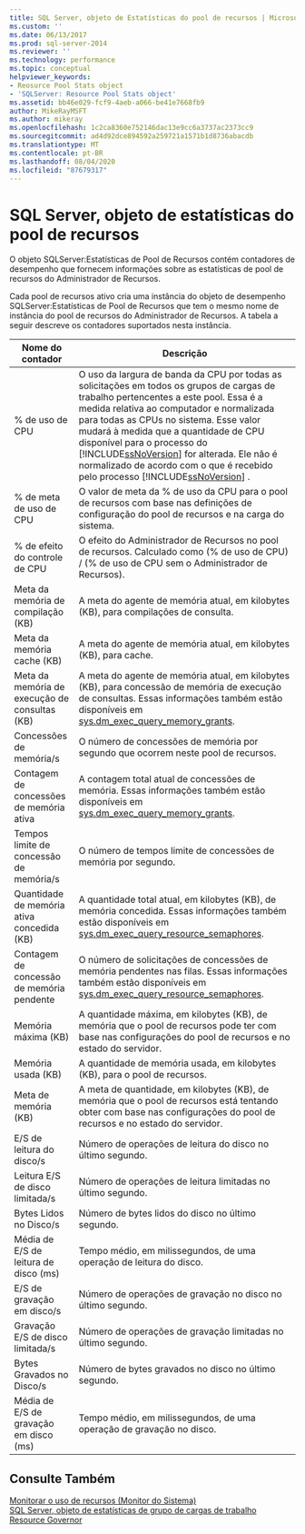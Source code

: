 ```yaml
---
title: SQL Server, objeto de Estatísticas do pool de recursos | Microsoft Docs
ms.custom: ''
ms.date: 06/13/2017
ms.prod: sql-server-2014
ms.reviewer: ''
ms.technology: performance
ms.topic: conceptual
helpviewer_keywords:
- Reosurce Pool Stats object
- 'SQLServer: Resource Pool Stats object'
ms.assetid: bb46e029-fcf9-4aeb-a066-be41e7668fb9
author: MikeRayMSFT
ms.author: mikeray
ms.openlocfilehash: 1c2ca8360e752146dac13e9cc6a3737ac2373cc9
ms.sourcegitcommit: ad4d92dce894592a259721a1571b1d8736abacdb
ms.translationtype: MT
ms.contentlocale: pt-BR
ms.lasthandoff: 08/04/2020
ms.locfileid: "87679317"
---
```

# <a name="sql-server-resource-pool-stats-object"></a>SQL Server, objeto de estatísticas do pool de recursos
  O objeto SQLServer:Estatísticas de Pool de Recursos contém contadores de desempenho que fornecem informações sobre as estatísticas de pool de recursos do Administrador de Recursos.  
  
 Cada pool de recursos ativo cria uma instância do objeto de desempenho SQLServer:Estatísticas de Pool de Recursos que tem o mesmo nome de instância do pool de recursos do Administrador de Recursos. A tabela a seguir descreve os contadores suportados nesta instância.  
  
|Nome do contador|Descrição|  
|------------------|-----------------|  
|% de uso de CPU|O uso da largura de banda da CPU por todas as solicitações em todos os grupos de cargas de trabalho pertencentes a este pool. Essa é a medida relativa ao computador e normalizada para todas as CPUs no sistema. Esse valor mudará à medida que a quantidade de CPU disponível para o processo do [!INCLUDE[ssNoVersion](../../includes/ssnoversion-md.md)] for alterada. Ele não é normalizado de acordo com o que é recebido pelo processo [!INCLUDE[ssNoVersion](../../includes/ssnoversion-md.md)] .|  
|% de meta de uso de CPU|O valor de meta da % de uso da CPU para o pool de recursos com base nas definições de configuração do pool de recursos e na carga do sistema.|  
|% de efeito do controle de CPU|O efeito do Administrador de Recursos no pool de recursos. Calculado como (% de uso de CPU) / (% de uso de CPU sem o Administrador de Recursos).|  
|Meta da memória de compilação (KB)|A meta do agente de memória atual, em kilobytes (KB), para compilações de consulta.|  
|Meta da memória cache (KB)|A meta do agente de memória atual, em kilobytes (KB), para cache.|  
|Meta da memória de execução de consultas (KB)|A meta do agente de memória atual, em kilobytes (KB), para concessão de memória de execução de consultas. Essas informações também estão disponíveis em [sys.dm_exec_query_memory_grants](/sql/relational-databases/system-dynamic-management-views/sys-dm-exec-query-memory-grants-transact-sql).|  
|Concessões de memória/s|O número de concessões de memória por segundo que ocorrem neste pool de recursos.|  
|Contagem de concessões de memória ativa|A contagem total atual de concessões de memória. Essas informações também estão disponíveis em [sys.dm_exec_query_memory_grants](/sql/relational-databases/system-dynamic-management-views/sys-dm-exec-query-memory-grants-transact-sql).|  
|Tempos limite de concessão de memória/s|O número de tempos limite de concessões de memória por segundo.|  
|Quantidade de memória ativa concedida (KB)|A quantidade total atual, em kilobytes (KB), de memória concedida. Essas informações também estão disponíveis em [sys.dm_exec_query_resource_semaphores](/sql/relational-databases/system-dynamic-management-views/sys-dm-exec-query-resource-semaphores-transact-sql).|  
|Contagem de concessão de memória pendente|O número de solicitações de concessões de memória pendentes nas filas. Essas informações também estão disponíveis em [sys.dm_exec_query_resource_semaphores](/sql/relational-databases/system-dynamic-management-views/sys-dm-exec-query-resource-semaphores-transact-sql).|  
|Memória máxima (KB)|A quantidade máxima, em kilobytes (KB), de memória que o pool de recursos pode ter com base nas configurações do pool de recursos e no estado do servidor.|  
|Memória usada (KB)|A quantidade de memória usada, em kilobytes (KB), para o pool de recursos.|  
|Meta de memória (KB)|A meta de quantidade, em kilobytes (KB), de memória que o pool de recursos está tentando obter com base nas configurações do pool de recursos e no estado do servidor.|  
|E/S de leitura do disco/s|Número de operações de leitura do disco no último segundo.|  
|Leitura E/S de disco limitada/s|Número de operações de leitura limitadas no último segundo.|  
|Bytes Lidos no Disco/s|Número de bytes lidos do disco no último segundo.|  
|Média de E/S de leitura de disco (ms)|Tempo médio, em milissegundos, de uma operação de leitura do disco.|  
|E/S de gravação em disco/s|Número de operações de gravação no disco no último segundo.|  
|Gravação E/S de disco limitada/s|Número de operações de gravação limitadas no último segundo.|  
|Bytes Gravados no Disco/s|Número de bytes gravados no disco no último segundo.|  
|Média de E/S de gravação em disco (ms)|Tempo médio, em milissegundos, de uma operação de gravação no disco.|  
  
## <a name="see-also"></a>Consulte Também  
 [Monitorar o uso de recursos &#40;Monitor do Sistema&#41;](monitor-resource-usage-system-monitor.md)   
 [SQL Server, objeto de estatísticas de grupo de cargas de trabalho](sql-server-workload-group-stats-object.md)   
 [Resource Governor](../resource-governor/resource-governor.md)  
  
  
